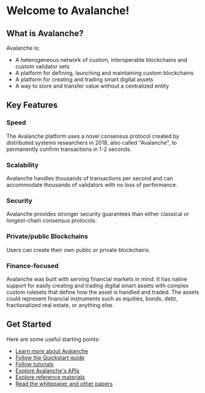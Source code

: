 # Welcome to Avalanche! 

## What is Avalanche?

Avalanche is: 

* A heterogeneous network of custom, interoperable blockchains and custom validator sets
* A platform for defining, launching and maintaining custom blockchains
* A platform for creating and trading smart digital assets
* A way to store and transfer value without a centralized entity

## Key Features

### Speed

The Avalanche platform uses a novel consensus protocol created by distributed systems researchers in 2018, also called "Avalanche", to permanently confirm transactions in 1-2 seconds.

### Scalability

Avalanche handles thousands of transactions per second and can accommodate thousands of validators with no loss of performance.

### Security 

Avalanche provides stronger security guarantees than either classical or longest-chain consensus protocols.

### Private/public Blockchains

Users can create their own public or private blockchains.

### Finance-focused
Avalanche was built with serving financial markets in mind.
It has native support for easily creating and trading digital smart assets with complex custom rulesets 
that define how the asset is handled and traded.
The assets could represent financial instruments such as equities, bonds, debt,
fractionalized real estate, or anything else.

## Get Started

Here are some useful starting points:

- [Learn more about Avalanche](v1.0/en/core-concepts/overview.md)
- [Follow the Quickstart guide](v1.0/en/quickstart/ava-getting-started/)
- [Follow tutorials](./v1.0/en/tutorials/fixed-cap-asset.md)
- [Explore Avalanche's APIs](./v1.0/en/api/intro-apis.md)
- [Explore reference materials](v1.0/en/references/cryptographic-primitives.md)
- [Read the whitepaper and other papers](v1.0/en/papers/)